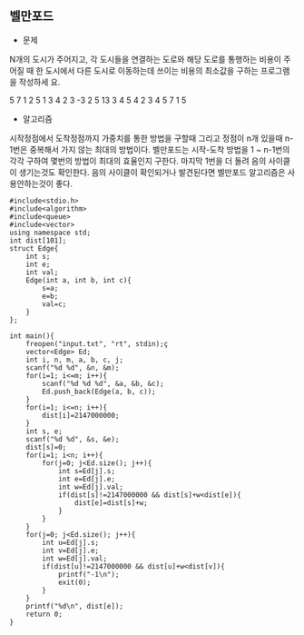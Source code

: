 ## 벨만포드

* 문제 

N개의 도시가 주어지고, 각 도시들을 연결하는 도로와 해당 도로를 통행하는 비용이 주어질 때 한 도시에서 다른 도시로 이동하는데 쓰이는 비용의 최소값을 구하는 프로그램을 작성하세 요.

5 7 
1 2 5 
1 3 4 
2 3 -3 
2 5 13 
3 4 5 
4 2 3 
4 5 7
1 5

* 알고리즘

시작정점에서 도착정점까지 가중치를 통한 방법을 구할때 그리고 정점이 n개 있을때 
n-1번은 중복해서 가지 않는 최대의 방법이다.
벨만포드는 시작-도착 방법을 1 ~ n-1번의 각각 구하여 몇번의 방법이 최대의 효율인지 구한다. 
마지막 1번을 더 돌려 음의 사이클이 생기는것도 확인한다. 
음의 사이클이 확인되거나 발견된다면 벨만포드 알고리즘은 사용안하는것이 좋다. 


```
#include<stdio.h>
#include<algorithm>
#include<queue>
#include<vector>
using namespace std;
int dist[101];
struct Edge{
	int s;
	int e;
	int val;
	Edge(int a, int b, int c){
		s=a;
		e=b;
		val=c;
	}
};

int main(){
	freopen("input.txt", "rt", stdin);ç
	vector<Edge> Ed;
	int i, n, m, a, b, c, j;
	scanf("%d %d", &n, &m);
	for(i=1; i<=m; i++){
		scanf("%d %d %d", &a, &b, &c);
		Ed.push_back(Edge(a, b, c));	
	}
	for(i=1; i<=n; i++){
		dist[i]=2147000000;
	}
	int s, e;
	scanf("%d %d", &s, &e);
	dist[s]=0;
	for(i=1; i<n; i++){  
		for(j=0; j<Ed.size(); j++){
			int s=Ed[j].s;
			int e=Ed[j].e;
			int w=Ed[j].val;
			if(dist[s]!=2147000000 && dist[s]+w<dist[e]){
				dist[e]=dist[s]+w;
			}
		}
	}
	for(j=0; j<Ed.size(); j++){
		int u=Ed[j].s;
		int v=Ed[j].e;
		int w=Ed[j].val;
		if(dist[u]!=2147000000 && dist[u]+w<dist[v]){
			printf("-1\n");
			exit(0);
		}
	}
	printf("%d\n", dist[e]);
	return 0;
}
```